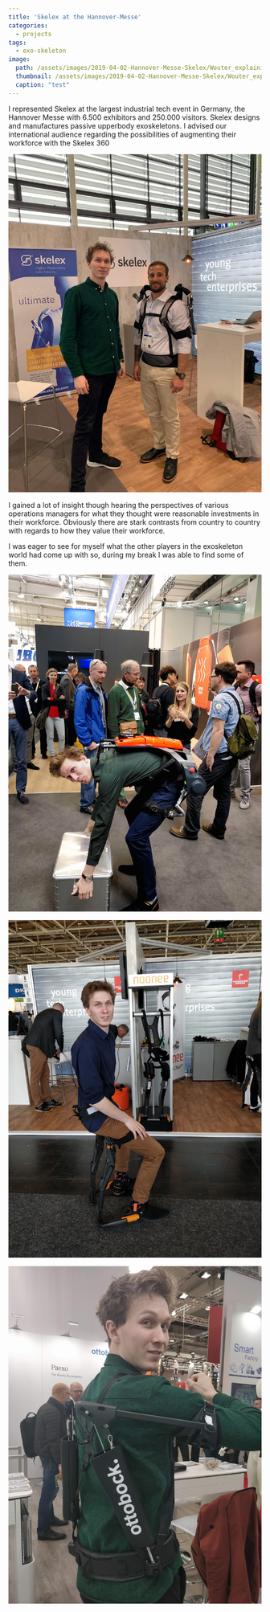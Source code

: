 ```yaml
---
title: 'Skelex at the Hannover-Messe'
categories:
  - projects
tags:
  - exo-skeleton
image: 
  path: /assets/images/2019-04-02-Hannover-Messe-Skelex/Wouter_explaining_Skelex_360.jpg
  thumbnail: /assets/images/2019-04-02-Hannover-Messe-Skelex/Wouter_explaining_Skelex_360.jpg
  caption: "test"
---
```


<!-- 
![Wouter_explaining_Skelex_360.jpg](/assets/images/2019-04-02-Hannover-Messe-Skelex/Wouter_explaining_Skelex_360.jpg) -->

I represented Skelex at the largest industrial tech event in Germany, the Hannover Messe with 6.500 exhibitors and 250.000 visitors. Skelex designs and manufactures passive upperbody exoskeletons. I advised our international audience regarding the possibilities of augmenting their workforce with the Skelex 360



![0.jpg](/assets/images/2019-04-02-Hannover-Messe-Skelex/0.jpg)

I gained a lot of insight though hearing the perspectives of various operations managers for what they thought were reasonable investments in their workforce. 
Obviously there are stark contrasts from country to country with regards to how they value their workforce.

I was eager to see for myself what the other players in the exoskeleton world had come up with so, during my break I was able to find some of them.

![geman_bionx_gif.gif](/assets/images/2019-04-02-Hannover-Messe-Skelex/geman_bionx_gif.gif)
<!-- 
![german_bionx.jpg](/assets/images/2019-04-02-Hannover-Messe-Skelex/german_bionx.jpg) -->

![noonee.jpg](/assets/images/2019-04-02-Hannover-Messe-Skelex/noonee.jpg)

![paexo.jpg](/assets/images/2019-04-02-Hannover-Messe-Skelex/paexo.jpg)
